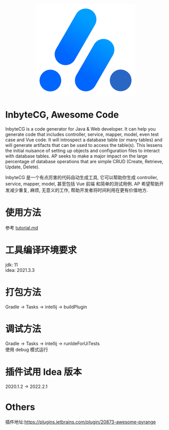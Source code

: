 <p align="center">
  <a href="https://github.com/baomidou/mybatis-plus">
   <img alt="Mybatis-Plus-Logo" src="src/main/resources/images/logo.png">
  </a>
</p>

# InbyteCG, Awesome Code
InbyteCG is a code generator for Java & Web developer. It can help you generate code that includes controller, service, mapper, model, even test case and Vue code.
It will introspect a database table (or many tables) and will generate artifacts that can be used to access the table(s).
This lessens the initial nuisance of setting up objects and configuration files to interact with database tables.
AP seeks to make a major impact on the large percentage of database operations that are simple CRUD (Create, Retrieve, Update, Delete).

InbyteCG 是一个有点厉害的代码自动生成工具, 它可以帮助你生成 controller, service, mapper, model, 甚至包括 Vue 前端 和简单的测试用例.
AP 希望帮助开发减少重复, 麻烦, 无意义的工作, 帮助开发者将时间利用在更有价值地方.

# 使用方法
参考 [tutorial.md](tutorial.md)

# 工具编译环境要求
jdk: 11  
idea: 2021.3.3

# 打包方法
Gradle -> Tasks -> intellij -> buildPlugin

# 调试方法
Gradle -> Tasks -> intellij -> runIdeForUiTests  
使用 debug 模式运行

# 插件试用 Idea 版本
2020.1.2 -> 2022.2.1

# Others
插件地址:https://plugins.jetbrains.com/plugin/20873-awesome-pyrange